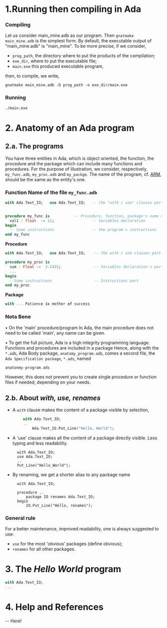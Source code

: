 # 1.Running then compiling in Ada

### Compiling
Let us consider main_mine.adb as our program. Then ```gnatmake main_mine.adb``` is the simplest form. By default, the executable output of "main_mine.adb" is "main_mine". To be more precise, if we consider,
- ```prog_path```, the directory where to put the products of the compilation;
- ```exe_dir```, where to put the executable file;
- ```main.exe``` this produced executable program,

then, to compile, we write,
```shell
gnatmake main_mine.adb -D prog_path -o exe_dir/main.exe
```


### Running
```Bash
./main.exe
```



# 2. Anatomy of an Ada program

## 2.a. The programs

You have three entities in Ada, which is object oriented, the function, the procedure and the package which can include many functions and procedures. For the purpose of illustration, we consider, respectively, ```my_func.adb```, ```my_proc.adb``` and ```my_packge```. The name of the program, cf. [ARM](link_here), should be the same as the entity's one.

### Function Name of the file ```my_func.adb```

```Ada
with Ada.Text_IO;   use Ada.Text_IO;   -- the "with / use" clauses part


procedure my_func is           -- Procedure, function, package's name must be the file's one
  val1 : float  := 11;                 -- Variables declaration
begin
  -- Some instructions                 -- the program's instructions
end my_func
  ```

**Procedure**
```Ada
with Ada.Text_IO;   use Ada.Text_IO;    -- the with / use clauses part

procedure my_proc is
  sum : Float :=  3.1415;               -- Variables declaration's part
  ...
begin
  --Some instructions                   -- Instructions part
end my_proc
```

**Package**
```Ada
with ... Patience is mother of success 
```

### Nota Bene
• On the 'main' procedure/program
In Ada, the main procedure does not need to be called 'main', any name can be given.

• To get the full picture, Ada is a high integrity programming language. Functions and procedures are included in a package
Hence, along with the ```*.adb```, Ada Body package, ```anatomy_program.adb```, comes a second file, the ```Ada Specification package```, ```*.ads```, named
```Ada
anatonmy-program.ads
```
However, this does not prevent you to create single procedure or function files if needed, depending on your needs.


## 2.b. About *with, use, renames*

- A ```with``` clause makes the content of a package visible by selection,
```Ada
        with Ada.Text_IO;
        ..
            Ada.Text_IO.Put_Line("Hello, World");
 ```
            
- A 'use' clause makes all the content of a package directly visible. Less typing and less readability.

        with Ada.Text_IO;
        use Ada.Text_IO;
        ..
        Put_Line("Hello_World");
    

- By renaming, we get a shorter alias to any package name

        with Ada.Text_IO;
        
        procedure ..
            package IO renames Ada.Text_IO;
        begin
            IO.Put_Line("Hello, renames");
            


### General rule
For a better maintenance, improved readability, one is always suggested to use:
- ```use``` for the most 'obvious' packages (define obvious);
- ```renames``` for all other packages.


# 3. The *Hello World* program

```Ada
with Ada.Text_IO;
...
```


# 4. Help and References
-- Here!
